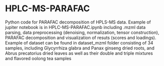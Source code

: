 # HPLC-MS-PARAFAC

Python code for PARAFAC decomposition of HPLS-MS data.
Example of jupiter notebook is in HPLC-MS-PARAFAC.ipynb including .mzml data parsing, data preprocessing (denoising, normalization, tensor construction), PARAFAC decomposition and visualization of resuts (scores and loadings).
Example of dataset can be found in dataset_mzml folder consisting of 34 samples, including Glycyrrhiza glabra and Panax ginseng dried roots, and Abrus precatorius dried leaves as well as their double and triple mixtures and flavored oolong tea samples 
